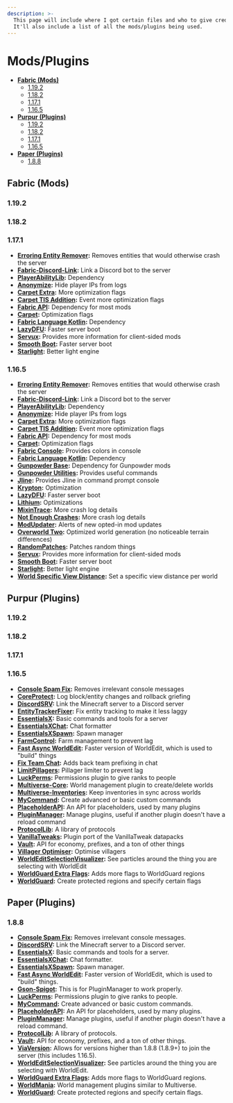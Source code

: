```yaml
---
description: >-
  This page will include where I got certain files and who to give credit to.
  It'll also include a list of all the mods/plugins being used.
---
```


# Mods/Plugins

* [**Fabric (Mods)**](mods-plugins.md#fabric-mods)
  * [1.19.2](mods-plugins.md#1.19.2)
  * [1.18.2](mods-plugins.md#1.18.2)
  * [1.17.1](mods-plugins.md#1.17.1)
  * [1.16.5](mods-plugins.md#1.16.5)
* ****[**Purpur (Plugins)**](mods-plugins.md#purpur-plugins)****
  * [1.19.2](mods-plugins.md#1.19.2-1)
  * [1.18.2](mods-plugins.md#1.18.2-1)
  * [1.17.1](mods-plugins.md#1.17.1-1)
  * [1.16.5](mods-plugins.md#1.16.5-1)
* ****[**Paper (Plugins)**](mods-plugins.md#undefined)****
  * [1.8.8](mods-plugins.md#1.8.8)

## Fabric (Mods)

### 1.19.2

### 1.18.2

### 1.17.1

* [**Erroring Entity Remover**](https://www.curseforge.com/minecraft/mc-mods/erroring-entity-remover)**:** Removes entities that would otherwise crash the server
* [**Fabric-Discord-Link**](https://www.curseforge.com/minecraft/mc-mods/fabric-discord-link)**:** Link a Discord bot to the server
* [**PlayerAbilityLib**](https://www.curseforge.com/minecraft/mc-mods/pal)**:** Dependency
* [**Anonymize**](https://github.com/NucleoidMC/anonymize)**:** Hide player IPs from logs
* [**Carpet Extra**](https://www.curseforge.com/minecraft/mc-mods/carpet-extra)**:** More optimization flags
* [**Carpet TIS Addition**](https://www.curseforge.com/minecraft/mc-mods/carpet-tis-addition)**:** Event more optimization flags
* [**Fabric API**](https://www.curseforge.com/minecraft/mc-mods/fabric-api)**:** Dependency for most mods
* [**Carpet**](https://www.curseforge.com/minecraft/mc-mods/carpet)**:** Optimization flags
* [**Fabric Language Kotlin**](https://www.curseforge.com/minecraft/mc-mods/fabric-language-kotlin)**:** Dependency
* [**LazyDFU**](https://www.curseforge.com/minecraft/mc-mods/lazydfu)**:** Faster server boot
* [**Servux**](https://www.curseforge.com/minecraft/mc-mods/servux)**:** Provides more information for client-sided mods
* [**Smooth Boot**](https://www.curseforge.com/minecraft/mc-mods/smooth-boot)**:** Faster server boot
* [**Starlight**](https://github.com/Spottedleaf/Starlight)**:** Better light engine

### 1.16.5

* [**Erroring Entity Remover**](https://www.curseforge.com/minecraft/mc-mods/erroring-entity-remover)**:** Removes entities that would otherwise crash the server
* [**Fabric-Discord-Link**](https://www.curseforge.com/minecraft/mc-mods/fabric-discord-link)**:** Link a Discord bot to the server
* [**PlayerAbilityLib**](https://www.curseforge.com/minecraft/mc-mods/pal)**:** Dependency
* [**Anonymize**](https://github.com/NucleoidMC/anonymize)**:** Hide player IPs from logs
* [**Carpet Extra**](https://www.curseforge.com/minecraft/mc-mods/carpet-extra)**:** More optimization flags
* [**Carpet TIS Addition**](https://www.curseforge.com/minecraft/mc-mods/carpet-tis-addition)**:** Event more optimization flags
* [**Fabric API**](https://www.curseforge.com/minecraft/mc-mods/fabric-api)**:** Dependency for most mods
* [**Carpet**](https://www.curseforge.com/minecraft/mc-mods/carpet)**:** Optimization flags
* [**Fabric Console**](https://www.curseforge.com/minecraft/mc-mods/fabric-console)**:** Provides colors in console
* [**Fabric Language Kotlin**](https://www.curseforge.com/minecraft/mc-mods/fabric-language-kotlin)**:** Dependency
* [**Gunpowder Base**](https://www.curseforge.com/minecraft/mc-mods/gunpowder-mc)**:** Dependency for Gunpowder mods
* [**Gunpowder Utilities**](https://www.curseforge.com/minecraft/mc-mods/gunpowder-utilities)**:** Provides useful commands
* [**Jline**](https://www.curseforge.com/minecraft/mc-mods/jline-for-minecraft-dedicated-server)**:** Provides Jline in command prompt console
* [**Krypton**](https://www.curseforge.com/minecraft/mc-mods/krypton)**:** Optimization
* [**LazyDFU**](https://www.curseforge.com/minecraft/mc-mods/lazydfu)**:** Faster server boot
* [**Lithium**](https://www.curseforge.com/minecraft/mc-mods/lithium)**:** Optimizations
* [**MixinTrace**](https://www.curseforge.com/minecraft/mc-mods/mixintrace)**:** More crash log details
* [**Not Enough Crashes**](https://www.curseforge.com/minecraft/mc-mods/not-enough-crashes)**:** More crash log details
* [**ModUpdater**](https://www.curseforge.com/minecraft/mc-mods/modupdater)**:** Alerts of new opted-in mod updates
* [**Overworld Two**](https://www.curseforge.com/minecraft/mc-mods/overworld-two)**:** Optimized world generation (no noticeable terrain differences)
* [**RandomPatches**](https://www.curseforge.com/minecraft/mc-mods/randompatches-fabric)**:** Patches random things
* [**Servux**](https://www.curseforge.com/minecraft/mc-mods/servux)**:** Provides more information for client-sided mods
* [**Smooth Boot**](https://www.curseforge.com/minecraft/mc-mods/smooth-boot)**:** Faster server boot
* [**Starlight**](https://github.com/Spottedleaf/Starlight)**:** Better light engine
* [**World Specific View Distance**](https://modrinth.com/mod/worldspecificviewdistance)**:** Set a specific view distance per world

## Purpur (Plugins)

### 1.19.2

### 1.18.2

### 1.17.1

### 1.16.5

* [**Console Spam Fix**](https://www.spigotmc.org/resources/console-spam-fix.18410/)**:** Removes irrelevant console messages
* [**CoreProtect**](https://www.spigotmc.org/resources/8631/)**:** Log block/entity changes and rollback griefing
* [**DiscordSRV**](https://www.spigotmc.org/resources/18494/)**:** Link the Minecraft server to a Discord server
* [**EntityTrackerFixer**](https://www.spigotmc.org/resources/70902/)**:** Fix entity tracking to make it less laggy
* [**EssentialsX**](https://www.spigotmc.org/resources/9089/)**:** Basic commands and tools for a server
* [**EssentialsXChat**](https://www.spigotmc.org/resources/9089/)**:** Chat formatter
* [**EssentialsXSpawn**](https://www.spigotmc.org/resources/9089/)**:** Spawn manager
* [**FarmControl**](https://www.spigotmc.org/resources/86923)**:** Farm management to prevent lag
* [**Fast Async WorldEdit**](https://www.spigotmc.org/resources/13932/)**:** Faster version of WorldEdit, which is used to "build" things
* [**Fix Team Chat**](https://www.spigotmc.org/resources/70726/)**:** Adds back team prefixing in chat
* [**LimitPillagers**](https://www.spigotmc.org/resources/69733/)**:** Pillager limiter to prevent lag
* [**LuckPerms**](https://luckperms.net/)**:** Permissions plugin to give ranks to people
* [**Multiverse-Core**](https://dev.bukkit.org/projects/multiverse-core)**:** World management plugin to create/delete worlds
* [**Multiverse-Inventories**](https://dev.bukkit.org/projects/multiverse-inventories)**:** Keep inventories in sync across worlds
* [**MyCommand**](https://dev.bukkit.org/projects/mycommand)**:** Create advanced or basic custom commands
* [**PlaceholderAPI**](https://www.spigotmc.org/resources/6245/)**:** An API for placeholders, used by many plugins
* [**PluginManager**](https://www.spigotmc.org/resources/69061/)**:** Manage plugins, useful if another plugin doesn't have a reload command
* [**ProtocolLib**](https://www.spigotmc.org/resources/1997/)**:** A library of protocols
* [**VanillaTweaks**](https://www.spigotmc.org/resources/81288/)**:** Plugin port of the VanillaTweak datapacks
* [**Vault**](https://www.spigotmc.org/resources/34315/)**:** API for economy, prefixes, and a ton of other things
* [**Villager Optimiser**](https://www.spigotmc.org/resources/68517/)**:** Optimise villagers
* [**WorldEditSelectionVisualizer**](https://www.spigotmc.org/resources/17311/)**:** See particles around the thing you are selecting with WorldEdit
* [**WorldGuard Extra Flags**](https://www.spigotmc.org/resources/4823/)**:** Adds more flags to WorldGuard regions
* [**WorldGuard**](https://dev.bukkit.org/projects/worldguard)**:** Create protected regions and specify certain flags

## Paper (Plugins)

### 1.8.8

* [**Console Spam Fix**](https://www.spigotmc.org/resources/console-spam-fix.18410/)**:** Removes irrelevant console messages.
* [**DiscordSRV**](https://www.spigotmc.org/resources/18494/)**:** Link the Minecraft server to a Discord server.
* [**EssentialsX**](https://www.spigotmc.org/resources/9089/)**:** Basic commands and tools for a server.
* [**EssentialsXChat**](https://www.spigotmc.org/resources/9089/)**:** Chat formatter.
* [**EssentialsXSpawn**](https://www.spigotmc.org/resources/9089/)**:** Spawn manager.
* [**Fast Async WorldEdit**](https://www.spigotmc.org/resources/13932/)**:** Faster version of WorldEdit, which is used to "build" things.
* [**Gson-Spigot**](https://www.spigotmc.org/resources/72187/)**:** This is for PluginManager to work properly.
* [**LuckPerms**](https://luckperms.net/)**:** Permissions plugin to give ranks to people.
* [**MyCommand**](https://dev.bukkit.org/projects/mycommand)**:** Create advanced or basic custom commands.
* [**PlaceholderAPI**](https://www.spigotmc.org/resources/6245/)**:** An API for placeholders, used by many plugins.
* [**PluginManager**](https://www.spigotmc.org/resources/69061/)**:** Manage plugins, useful if another plugin doesn't have a reload command.
* [**ProtocolLib**](https://www.spigotmc.org/resources/1997/)**:** A library of protocols.
* [**Vault**](https://www.spigotmc.org/resources/34315/)**:** API for economy, prefixes, and a ton of other things.
* [**ViaVersion**](https://www.spigotmc.org/resources/19254/)**:** Allows for versions higher than 1.8.8 (1.8.9+) to join the server (this includes 1.16.5).
* [**WorldEditSelectionVisualizer**](https://www.spigotmc.org/resources/17311/)**:** See particles around the thing you are selecting with WorldEdit.
* [**WorldGuard Extra Flags**](https://www.spigotmc.org/resources/4823/)**:** Adds more flags to WorldGuard regions.
* [**WorldMania**](https://www.spigotmc.org/resources/83764/)**:** World management plugins similar to Multiverse.
* [**WorldGuard**](https://dev.bukkit.org/projects/worldguard)**:** Create protected regions and specify certain flags.
